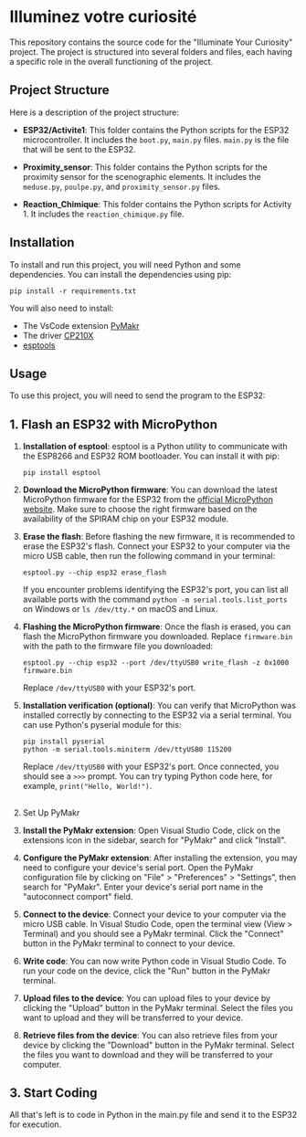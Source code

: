 # Illuminez votre curiosité

This repository contains the source code for the "Illuminate Your Curiosity" project. The project is structured into several folders and files, each having a specific role in the overall functioning of the project.

## Project Structure

Here is a description of the project structure:

- **ESP32/Activite1**: This folder contains the Python scripts for the ESP32 microcontroller. It includes the `boot.py`, `main.py` files. `main.py` is the file that will be sent to the ESP32.

- **Proximity_sensor**: This folder contains the Python scripts for the proximity sensor for the scenographic elements. It includes the `meduse.py`, `poulpe.py`, and `proximity_sensor.py` files.

- **Reaction_Chimique**: This folder contains the Python scripts for Activity 1. It includes the `reaction_chimique.py` file.

## Installation

To install and run this project, you will need Python and some dependencies. You can install the dependencies using pip:

```
pip install -r requirements.txt
```

You will also need to install:
- The VsCode extension [PyMakr](https://marketplace.visualstudio.com/items?itemName=pycom.Pymakr)
- The driver [CP210X](https://www.silabs.com/developers/usb-to-uart-bridge-vcp-drivers?tab=overview)
- [esptools](https://github.com/espressif/esptool/)

## Usage

To use this project, you will need to send the program to the ESP32:

## 1. Flash an ESP32 with MicroPython

1. **Installation of esptool**: esptool is a Python utility to communicate with the ESP8266 and ESP32 ROM bootloader. You can install it with pip:

    ```
    pip install esptool
    ```

2. **Download the MicroPython firmware**: You can download the latest MicroPython firmware for the ESP32 from the [official MicroPython website](https://micropython.org/download/esp32/). Make sure to choose the right firmware based on the availability of the SPIRAM chip on your ESP32 module.

3. **Erase the flash**: Before flashing the new firmware, it is recommended to erase the ESP32's flash. Connect your ESP32 to your computer via the micro USB cable, then run the following command in your terminal:

    ```
    esptool.py --chip esp32 erase_flash
    ```

    If you encounter problems identifying the ESP32's port, you can list all available ports with the command `python -m serial.tools.list_ports` on Windows or `ls /dev/tty.*` on macOS and Linux.

4. **Flashing the MicroPython firmware**: Once the flash is erased, you can flash the MicroPython firmware you downloaded. Replace `firmware.bin` with the path to the firmware file you downloaded:

    ```
    esptool.py --chip esp32 --port /dev/ttyUSB0 write_flash -z 0x1000 firmware.bin
    ```

    Replace `/dev/ttyUSB0` with your ESP32's port.

5. **Installation verification (optional)**: You can verify that MicroPython was installed correctly by connecting to the ESP32 via a serial terminal. You can use Python's pyserial module for this:

    ```
    pip install pyserial
    python -m serial.tools.miniterm /dev/ttyUSB0 115200
    ```

    Replace `/dev/ttyUSB0` with your ESP32's port. Once connected, you should see a `>>>` prompt. You can try typing Python code here, for example, `print("Hello, World!")`.

## 

2. Set Up PyMakr

1. **Install the PyMakr extension**: Open Visual Studio Code, click on the extensions icon in the sidebar, search for "PyMakr" and click "Install".

2. **Configure the PyMakr extension**: After installing the extension, you may need to configure your device's serial port. Open the PyMakr configuration file by clicking on "File" > "Preferences" > "Settings", then search for "PyMakr". Enter your device's serial port name in the "autoconnect comport" field.

3. **Connect to the device**: Connect your device to your computer via the micro USB cable. In Visual Studio Code, open the terminal view (View > Terminal) and you should see a PyMakr terminal. Click the "Connect" button in the PyMakr terminal to connect to your device.

4. **Write code**: You can now write Python code in Visual Studio Code. To run your code on the device, click the "Run" button in the PyMakr terminal.

5. **Upload files to the device**: You can upload files to your device by clicking the "Upload" button in the PyMakr terminal. Select the files you want to upload and they will be transferred to your device.

6. **Retrieve files from the device**: You can also retrieve files from your device by clicking the "Download" button in the PyMakr terminal. Select the files you want to download and they will be transferred to your computer.

## 3. Start Coding
All that's left is to code in Python in the main.py file and send it to the ESP32 for execution.
